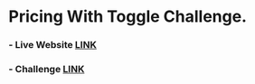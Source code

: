 # Pricing With Toggle Challenge.

### - Live Website [LINK](https://abdraoufx.github.io/frontEndMentor_Challenges/junior/pricing_with_toggle)

### - Challenge [LINK]()
